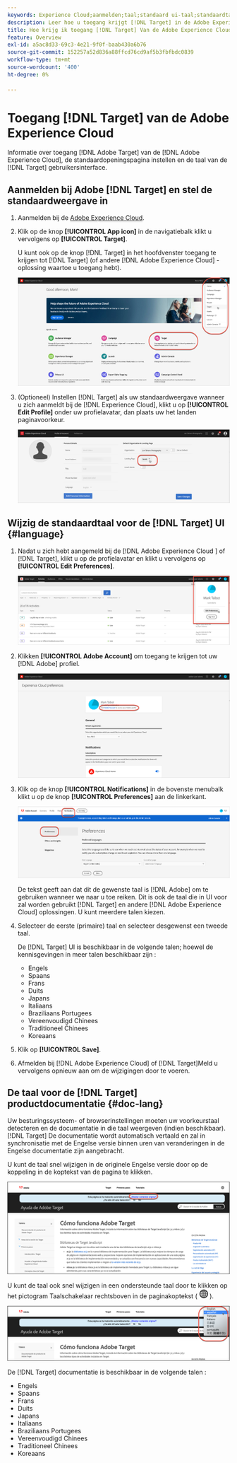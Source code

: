 ```yaml
---
keywords: Experience Cloud;aanmelden;taal;standaard ui-taal;standaardtaal
description: Leer hoe u toegang krijgt [!DNL Target] in de Adobe Experience Cloud, stelt u de standaardweergave in en wijzigt u de taal van de [!DNL Target] UI en documentatie.
title: Hoe krijg ik toegang [!DNL Target] Van de Adobe Experience Cloud?
feature: Overview
exl-id: a5ac8d33-69c3-4e21-9f0f-baab430a6b76
source-git-commit: 152257a52d836a88ffcd76cd9af5b3fbfbdc0839
workflow-type: tm+mt
source-wordcount: '400'
ht-degree: 0%

---
```


# Toegang [!DNL Target] van de Adobe Experience Cloud

Informatie over toegang [!DNL Adobe Target] van de [!DNL Adobe Experience Cloud], de standaardopeningspagina instellen en de taal van de [!DNL Target] gebruikersinterface.

## Aanmelden bij Adobe [!DNL Target] en stel de standaardweergave in

1. Aanmelden bij de [Adobe Experience Cloud](https://experience.adobe.com/).

1. Klik op de knop **[!UICONTROL App icon]** in de navigatiebalk klikt u vervolgens op **[!UICONTROL Target]**.

   U kunt ook op de knop [!DNL Target] in het hoofdvenster toegang te krijgen tot [!DNL Target] (of andere [!DNL Adobe Experience Cloud] -oplossing waartoe u toegang hebt).

   ![toepassingspictogram](/help/main/c-intro/assets/appmenu-new.png)

1. (Optioneel) Instellen [!DNL Target] als uw standaardweergave wanneer u zich aanmeldt bij de [!DNL Experience Cloud], klikt u op **[!UICONTROL Edit Profile]** onder uw profielavatar, dan plaats uw het landen paginavoorkeur.

   ![Openingspagina](/help/main/c-intro/assets/pagepref-new.png)

## Wijzig de standaardtaal voor de [!DNL Target] UI {#language}

1. Nadat u zich hebt aangemeld bij de [!DNL Adobe Experience Cloud ] of [!DNL Target], klikt u op de profielavatar en klikt u vervolgens op **[!UICONTROL Edit Preferences]**.

   ![Profiel bewerken](/help/main/c-intro/assets/change-language.png)

1. Klikken **[!UICONTROL Adobe Account]** om toegang te krijgen tot uw [!DNL Adobe] profiel.

   ![Adobe-account](/help/main/c-intro/assets/adobe-account.png)

1. Klik op de knop **[!UICONTROL Notifications]** in de bovenste menubalk klikt u op de knop **[!UICONTROL Preferences]** aan de linkerkant.

   ![Voorkeurstalen](/help/main/c-intro/assets/prefered-language.png)

   De tekst geeft aan dat dit de gewenste taal is [!DNL Adobe] om te gebruiken wanneer we naar u toe reiken. Dit is ook de taal die in UI voor zal worden gebruikt [!DNL Target] en andere [!DNL Adobe Experience Cloud] oplossingen. U kunt meerdere talen kiezen.

1. Selecteer de eerste (primaire) taal en selecteer desgewenst een tweede taal.

   De [!DNL Target] UI is beschikbaar in de volgende talen; hoewel de kennisgevingen in meer talen beschikbaar zijn :

   * Engels
   * Spaans
   * Frans
   * Duits
   * Japans
   * Italiaans
   * Braziliaans Portugees
   * Vereenvoudigd Chinees
   * Traditioneel Chinees
   * Koreaans

1. Klik op **[!UICONTROL Save]**.

1. Afmelden bij [!DNL Adobe Experience Cloud] of [!DNL Target]Meld u vervolgens opnieuw aan om de wijzigingen door te voeren.

## De taal voor de [!DNL Target] productdocumentatie {#doc-lang}

Uw besturingssysteem- of browserinstellingen moeten uw voorkeurstaal detecteren en de documentatie in die taal weergeven (indien beschikbaar). [!DNL Target] De documentatie wordt automatisch vertaald en zal in synchronisatie met de Engelse versie binnen uren van veranderingen in de Engelse documentatie zijn aangebracht.

U kunt de taal snel wijzigen in de originele Engelse versie door op de koppeling in de koptekst van de pagina te klikken.

![Overschakelen op oorspronkelijke taal](/help/main/c-intro/assets/mt-original.png)

U kunt de taal ook snel wijzigen in een ondersteunde taal door te klikken op het pictogram Taalschakelaar rechtsboven in de paginakoptekst ( ![taalschakelaar](/help/main/c-intro/assets/icon-language-switcher.png) ).

![taalschakelaar](/help/main/c-intro/assets/language-switcher.png)

De [!DNL Target] documentatie is beschikbaar in de volgende talen :

* Engels
* Spaans
* Frans
* Duits
* Japans
* Italiaans
* Braziliaans Portugees
* Vereenvoudigd Chinees
* Traditioneel Chinees
* Koreaans
